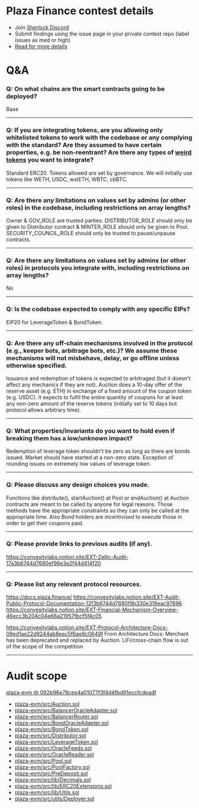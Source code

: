
# Plaza Finance contest details

- Join [Sherlock Discord](https://discord.gg/MABEWyASkp)
- Submit findings using the issue page in your private contest repo (label issues as med or high)
- [Read for more details](https://docs.sherlock.xyz/audits/watsons)

# Q&A

### Q: On what chains are the smart contracts going to be deployed?
Base
___

### Q: If you are integrating tokens, are you allowing only whitelisted tokens to work with the codebase or any complying with the standard? Are they assumed to have certain properties, e.g. be non-reentrant? Are there any types of [weird tokens](https://github.com/d-xo/weird-erc20) you want to integrate?
Standard ERC20. Tokens allowed are set by governance. We will initially use tokens like WETH, USDC, wstETH, WBTC, cbBTC.
___

### Q: Are there any limitations on values set by admins (or other roles) in the codebase, including restrictions on array lengths?
Owner & GOV_ROLE are trusted parties.
DISTRIBUTOR_ROLE should only be given to Distributor contract & MINTER_ROLE should only be given to Pool.
SECURITY_COUNCIL_ROLE should only be trusted to pause/unpause contracts.

___

### Q: Are there any limitations on values set by admins (or other roles) in protocols you integrate with, including restrictions on array lengths?
No
___

### Q: Is the codebase expected to comply with any specific EIPs?
EIP20 for LeverageToken & BondToken.
___

### Q: Are there any off-chain mechanisms involved in the protocol (e.g., keeper bots, arbitrage bots, etc.)? We assume these mechanisms will not misbehave, delay, or go offline unless otherwise specified.
Issuance and redemption of tokens is expected to arbitraged (but it doesn't affect any mechanics if they are not).
Auction does a 10-day offer of the reserve asset (e.g. ETH) in exchange of a fixed amount of the coupon token (e.g. USDC). It expects to fulfil the entire quantity of coupons for at least any non-zero amount of the reserve tokens (initially set to 10 days but protocol allows arbitrary time).
___

### Q: What properties/invariants do you want to hold even if breaking them has a low/unknown impact?
Redemption of leverage token shouldn't be zero as long as there are bonds issued. Market should have started at a non-zero state. Exception of rounding issues on extremely low values of leverage token.
___

### Q: Please discuss any design choices you made.
Functions like distribute(), startAuction() at Pool or endAuction() at Auction contracts are meant to be called by anyone for legal reasons. Those methods have the appropriate constraints so they can only be called at the appropriate time. Also Bond holders are incentivised to execute those in order to get their coupons paid.
___

### Q: Please provide links to previous audits (if any).
https://convexitylabs.notion.site/EXT-Zellic-Audit-17a3b6744d7680ef96e3e2f44d414f20
___

### Q: Please list any relevant protocol resources.
https://docs.plaza.finance/
https://convexitylabs.notion.site/EXT-Audit-Public-Protocol-Documentation-12f3b6744d7680f9b330e318eac97896
https://convexitylabs.notion.site/EXT-Financial-Mechanism-Overview-46ecc3b204c04e66a21957fbcf5f4c05

https://convexitylabs.notion.site/EXT-Protocol-Architecture-Docs-09ed1ae22d9244ab8eec5f6ae8c0649f
From Architecture Docs: Merchant has been deprecated and replaced by Auction. LiFi/cross-chain flow is out of the scope of the competition
___



# Audit scope


[plaza-evm @ 092b96e78cee4a01077f3f4d4fbd91eccfcdeadf](https://github.com/Convexity-Research/plaza-evm/tree/092b96e78cee4a01077f3f4d4fbd91eccfcdeadf)
- [plaza-evm/src/Auction.sol](plaza-evm/src/Auction.sol)
- [plaza-evm/src/BalancerOracleAdapter.sol](plaza-evm/src/BalancerOracleAdapter.sol)
- [plaza-evm/src/BalancerRouter.sol](plaza-evm/src/BalancerRouter.sol)
- [plaza-evm/src/BondOracleAdapter.sol](plaza-evm/src/BondOracleAdapter.sol)
- [plaza-evm/src/BondToken.sol](plaza-evm/src/BondToken.sol)
- [plaza-evm/src/Distributor.sol](plaza-evm/src/Distributor.sol)
- [plaza-evm/src/LeverageToken.sol](plaza-evm/src/LeverageToken.sol)
- [plaza-evm/src/OracleFeeds.sol](plaza-evm/src/OracleFeeds.sol)
- [plaza-evm/src/OracleReader.sol](plaza-evm/src/OracleReader.sol)
- [plaza-evm/src/Pool.sol](plaza-evm/src/Pool.sol)
- [plaza-evm/src/PoolFactory.sol](plaza-evm/src/PoolFactory.sol)
- [plaza-evm/src/PreDeposit.sol](plaza-evm/src/PreDeposit.sol)
- [plaza-evm/src/lib/Decimals.sol](plaza-evm/src/lib/Decimals.sol)
- [plaza-evm/src/lib/ERC20Extensions.sol](plaza-evm/src/lib/ERC20Extensions.sol)
- [plaza-evm/src/lib/Utils.sol](plaza-evm/src/lib/Utils.sol)
- [plaza-evm/src/utils/Deployer.sol](plaza-evm/src/utils/Deployer.sol)


